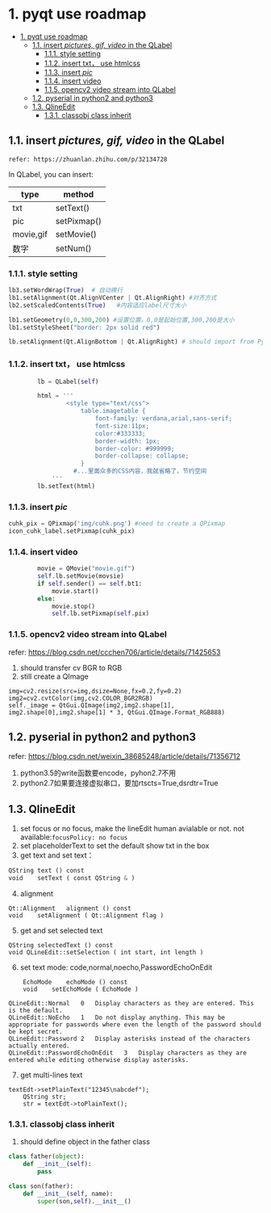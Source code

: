 # 1. pyqt use roadmap
<!-- TOC -->

- [1. pyqt use roadmap](#1-pyqt-use-roadmap)
  - [1.1. insert *pictures, gif, video* in the QLabel](#11-insert-pictures-gif-video-in-the-qlabel)
    - [1.1.1. style setting](#111-style-setting)
    - [1.1.2. insert txt， use htmlcss](#112-insert-txt-use-htmlcss)
    - [1.1.3. insert *pic*](#113-insert-pic)
    - [1.1.4. insert video](#114-insert-video)
    - [1.1.5. opencv2 video stream into QLabel](#115-opencv2-video-stream-into-qlabel)
  - [1.2. pyserial in python2 and python3](#12-pyserial-in-python2-and-python3)
  - [1.3. QlineEdit](#13-qlineedit)
    - [1.3.1. classobj class inherit](#131-classobj-class-inherit)

<!-- /TOC -->

## 1.1. insert *pictures, gif, video* in the QLabel
    refer: https://zhuanlan.zhihu.com/p/32134728
In QLabel, you can insert:

|type| method|
|-----------|-------------|
| txt       | setText()   |
| pic       | setPixmap() |
| movie,gif | setMovie()  |
|数字|setNum()|

### 1.1.1. style setting
```python
lb3.setWordWrap(True)  # 自动换行
lb1.setAlignment(Qt.AlignVCenter | Qt.AlignRight) #对齐方式
lb2.setScaledContents(True)   #内容适应label尺寸大小

lb1.setGeometry(0,0,300,200) #设置位置，0,0是起始位置,300,200是大小
lb1.setStyleSheet("border: 2px solid red")

lb.setAlignment(Qt.AlignBottom | Qt.AlignRight) # should import from PyQt5.QtCore import Qt
```

### 1.1.2. insert txt， use htmlcss
```python
        lb = QLabel(self)

        html = '''
                <style type="text/css">
                    table.imagetable {
                        font-family: verdana,arial,sans-serif;
                        font-size:11px;
                        color:#333333;
                        border-width: 1px;
                        border-color: #999999;
                        border-collapse: collapse;
                    }
                  #...里面众多的CSS内容，我就省略了，节约空间
            '''
        lb.setText(html)
```

### 1.1.3. insert *pic*

```python
cuhk_pix = QPixmap('img/cuhk.png') #need to create a QPixmap
icon_cuhk_label.setPixmap(cuhk_pix)
```

### 1.1.4. insert video
```python
        movie = QMovie("movie.gif")
        self.lb.setMovie(movsie)
        if self.sender() == self.bt1:
            movie.start()
        else:
            movie.stop()
            self.lb.setPixmap(self.pix)
```

### 1.1.5. opencv2 video stream into QLabel
refer: https://blog.csdn.net/ccchen706/article/details/71425653 
1. should transfer cv BGR to RGB 
2. still create a QImage
```
img=cv2.resize(src=img,dsize=None,fx=0.2,fy=0.2)
img2=cv2.cvtColor(img,cv2.COLOR_BGR2RGB)
self._image = QtGui.QImage(img2,img2.shape[1], img2.shape[0],img2.shape[1] * 3, QtGui.QImage.Format_RGB888)
```



## 1.2. pyserial in python2 and python3
refer: https://blog.csdn.net/weixin_38685248/article/details/71356712
1. python3.5的write函数要encode，pyhon2.7不用
2. python2.7如果要连接虚拟串口，要加rtscts=True,dsrdtr=True 

## 1.3. QlineEdit
1. set focus or no focus, make the lineEdit human avialable or not. not available:```focusPolicy: no focus ```
2. set placeholderText to set the default show txt in the box
3. get text and set text：
```python
QString	text () const
void	setText ( const QString & )
```
4. alignment
```
Qt::Alignment	alignment () const
void	setAlignment ( Qt::Alignment flag )
```
5. get and set selected text
```
QString	selectedText () const
void QLineEdit::setSelection ( int start, int length )
```
6. set text mode: code,normal,noecho,PasswordEchoOnEdit
```
    EchoMode	echoMode () const
    void	setEchoMode ( EchoMode )
```
```
QLineEdit::Normal	0	Display characters as they are entered. This is the default.
QLineEdit::NoEcho	1	Do not display anything. This may be appropriate for passwords where even the length of the password should be kept secret.
QLineEdit::Password	2	Display asterisks instead of the characters actually entered.
QLineEdit::PasswordEchoOnEdit	3	Display characters as they are entered while editing otherwise display asterisks.
```
7. get multi-lines text
```
textEdt->setPlainText("12345\nabcdef");
	QString str;
	str = textEdt->toPlainText();
```

### 1.3.1. classobj class inherit
1. should define object in the father class
```python 
class father(object):
    def __init__(self):
        pass

class son(father):
    def __init__(self, name):
        super(son,self).__init__()
```
